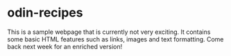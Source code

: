# odin-recipes

This is a sample webpage that is currently not very exciting. It contains some basic HTML features such as links, images and text formatting. Come back next week for an enriched version!
